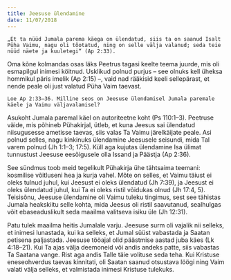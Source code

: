 ```yaml
---
title: Jeesuse ülendamine
date: 11/07/2018
---
```


`„Et ta nüüd Jumala parema käega on ülendatud, siis ta on saanud Isalt
Püha Vaimu, nagu oli tõotatud, ning on selle välja valanud; seda teie nüüd
näete ja kuuletegi“ (Ap 2:33).`

Oma kõne kolmandas osas läks Peetrus tagasi keelte teema juurde, mis oli esmapilgul
inimesi köitnud. Usklikud polnud purjus – see olnuks kell üheksa hommikul
päris imelik (Ap 2:15) –, vaid nad rääkisid keeli sellepärast, et nende peale oli
just valatud Püha Vaim taevast.

`Loe Ap 2:33–36. Milline seos on Jeesuse ülendamisel Jumala paremale
käele ja Vaimu väljavalamisel?`

Asukoht Jumala paremal käel on autoriteetne koht (Ps 110:1–3). Peetruse väide,
mis põhineb Pühakirjal, ütleb, et kuna Jeesus sai ülendatud niisugusesse ametisse
taevas, siis valas Ta Vaimu järelkäijate peale. Asi polnud selles, nagu kinkinuks
ülendamine Jeesusele seisundi, mida Tal varem polnud (Jh 1:1–3; 17:5). Küll
aga kujutas ülendamine Isa ülimat tunnustust Jeesuse eesõigusele olla Issand
ja Päästja (Ap 2:36).

See sündmus toob meid tegelikult Pühakirja ühe tähtsaima teemani: kosmilise
võitluseni hea ja kurja vahel. Mõte on selles, et Vaimu täiust ei oleks tulnud juhul,
kui Jeesust ei oleks ülendatud (Jh 7:39), ja Jeesust ei oleks ülendatud juhul, kui Ta
ei oleks ristil võidukas olnud (Jh 17:4, 5). Teisisõnu, Jeesuse ülendamine oli Vaimu
tuleku tingimus, sest see tähistas Jumala heakskiitu selle kohta, mida Jeesus oli
ristil saavutanud, sealhulgas võit ebaseaduslikult seda maailma valitseva isiku
üle (Jh 12:31).

Patu tulek maailma heitis Jumalale varju. Jeesuse surm oli vajalik nii selleks, et
inimesi lunastada, kui ka selleks, et Jumal süüst vabastada ja Saatan petisena paljastada.
Jeesuse tööajal olid päästmise aastad juba käes (Lk 4:18–21). Kui Ta ajas
välja deemoneid või andis andeks patte, siis vabastas Ta Saatana vange. Rist aga
andis Talle täie volituse seda teha. Kui Kristuse eneseohverdus taevas kinnitati,
oli Saatan saanud otsustava löögi ning Vaim valati välja selleks, et valmistada
inimesi Kristuse tulekuks.
